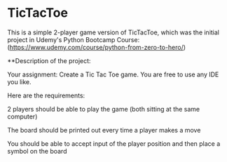 # TicTacToe

This is a simple 2-player game version of TicTacToe, which was the initial project in Udemy's Python Bootcamp Course:
(https://www.udemy.com/course/python-from-zero-to-hero/)

**Description of the project:

Your assignment: Create a Tic Tac Toe game. You are free to use any IDE you like.

Here are the requirements:

2 players should be able to play the game (both sitting at the same computer)

The board should be printed out every time a player makes a move

You should be able to accept input of the player position and then place a symbol on the board
